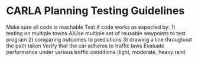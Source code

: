# CARLA Planning Testing Guidelines

Make sure all code is reachable
Test if code works as expected by:
    1) testing on multiple towns
        A)Use multiple set of reusable waypoints to test program
    2) comparing outcomes to predictions
    3) drawing a line throughout the path taken
Verify that the car adheres to traffic laws
Evaluate performance under various traffic conditions (light, moderate, heavy rain)
